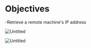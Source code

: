 
# Objectives 
 -Retrieve a remote machine's IP address

![Untitled](https://user-images.githubusercontent.com/47218652/60992036-50fc6300-a311-11e9-9692-acbb25531f33.png)

![Untitled](https://user-images.githubusercontent.com/47218652/60992363-f3b4e180-a311-11e9-92fd-f18d50cb41b5.png)
